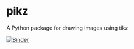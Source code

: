 # pikz
A Python package for drawing images using tikz


[![Binder](https://mybinder.org/badge_logo.svg)](https://mybinder.org/v2/gh/KoenBaak/pikz/HEAD?filepath=demo.ipynb)
